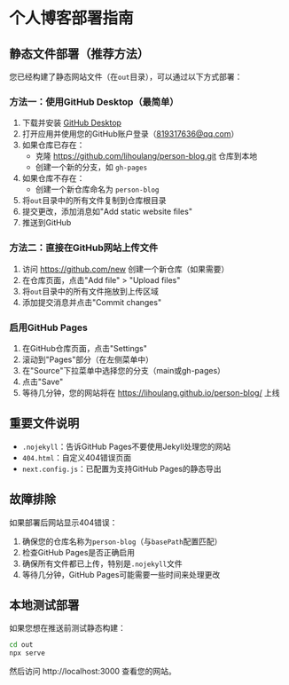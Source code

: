 # 个人博客部署指南

## 静态文件部署（推荐方法）

您已经构建了静态网站文件（在`out`目录），可以通过以下方式部署：

### 方法一：使用GitHub Desktop（最简单）

1. 下载并安装 [GitHub Desktop](https://desktop.github.com/)
2. 打开应用并使用您的GitHub账户登录（819317636@qq.com）
3. 如果仓库已存在：
   - 克隆 https://github.com/lihoulang/person-blog.git 仓库到本地
   - 创建一个新的分支，如 `gh-pages`
4. 如果仓库不存在：
   - 创建一个新仓库命名为 `person-blog`
5. 将`out`目录中的所有文件复制到仓库根目录
6. 提交更改，添加消息如"Add static website files"
7. 推送到GitHub

### 方法二：直接在GitHub网站上传文件

1. 访问 https://github.com/new 创建一个新仓库（如果需要）
2. 在仓库页面，点击"Add file" > "Upload files"
3. 将`out`目录中的所有文件拖放到上传区域
4. 添加提交消息并点击"Commit changes"

### 启用GitHub Pages

1. 在GitHub仓库页面，点击"Settings"
2. 滚动到"Pages"部分（在左侧菜单中）
3. 在"Source"下拉菜单中选择您的分支（main或gh-pages）
4. 点击"Save"
5. 等待几分钟，您的网站将在 https://lihoulang.github.io/person-blog/ 上线

## 重要文件说明

- `.nojekyll`：告诉GitHub Pages不要使用Jekyll处理您的网站
- `404.html`：自定义404错误页面
- `next.config.js`：已配置为支持GitHub Pages的静态导出

## 故障排除

如果部署后网站显示404错误：

1. 确保您的仓库名称为`person-blog`（与`basePath`配置匹配）
2. 检查GitHub Pages是否正确启用
3. 确保所有文件都已上传，特别是`.nojekyll`文件
4. 等待几分钟，GitHub Pages可能需要一些时间来处理更改

## 本地测试部署

如果您想在推送前测试静态构建：

```bash
cd out
npx serve
```

然后访问 http://localhost:3000 查看您的网站。 